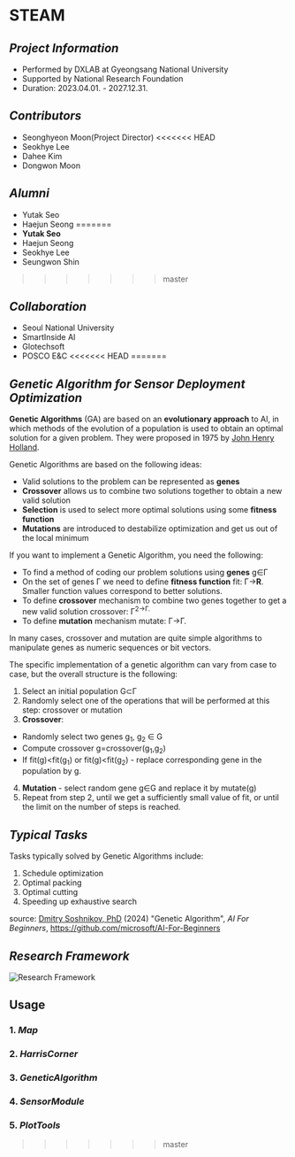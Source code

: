 # STEAM

## _Project Information_
- Performed by DXLAB at Gyeongsang National University
- Supported by National Research Foundation
- Duration: 2023.04.01. - 2027.12.31.

## _Contributors_
- Seonghyeon Moon(Project Director)
<<<<<<< HEAD
- Seokhye Lee
- Dahee Kim
- Dongwon Moon

## _Alumni_
- Yutak Seo
- Haejun Seong
=======
- <strong>Yutak Seo</strong>
- Haejun Seong
- Seokhye Lee
- Seungwon Shin
>>>>>>> master

## _Collaboration_
- Seoul National University
- SmartInside AI
- Glotechsoft
- POSCO E&C
<<<<<<< HEAD
=======

## _Genetic Algorithm for Sensor Deployment Optimization_
**Genetic Algorithms** (GA) are based on an **evolutionary approach** to AI, in which methods of the evolution of a population is used to obtain an optimal solution for a given problem. They were proposed in 1975 by [John Henry Holland](https://wikipedia.org/wiki/John_Henry_Holland).

Genetic Algorithms are based on the following ideas:

* Valid solutions to the problem can be represented as **genes**
* **Crossover** allows us to combine two solutions together to obtain a new valid solution
* **Selection** is used to select more optimal solutions using some **fitness function**
* **Mutations** are introduced to destabilize optimization and get us out of the local minimum

If you want to implement a Genetic Algorithm, you need the following:

 * To find a method of coding our problem solutions using **genes** g&in;&Gamma;
 * On the set of genes &Gamma; we need to define **fitness function** fit: &Gamma;&rightarrow;**R**. Smaller function values correspond to better solutions.
 * To define **crossover** mechanism to combine two genes together to get a new valid solution crossover: &Gamma;<sup>2</sub>&rightarrow;&Gamma;.
 * To define **mutation** mechanism mutate: &Gamma;&rightarrow;&Gamma;.

In many cases, crossover and mutation are quite simple algorithms to manipulate genes as numeric sequences or bit vectors.

The specific implementation of a genetic algorithm can vary from case to case, but the overall structure is the following:

1. Select an initial population G&subset;&Gamma;
2. Randomly select one of the operations that will be performed at this step: crossover or mutation
3. **Crossover**:
  * Randomly select two genes g<sub>1</sub>, g<sub>2</sub> &in; G
  * Compute crossover g=crossover(g<sub>1</sub>,g<sub>2</sub>)
  * If fit(g)<fit(g<sub>1</sub>) or fit(g)<fit(g<sub>2</sub>) - replace corresponding gene in the population by g.
4. **Mutation** - select random gene g&in;G and replace it by mutate(g)
5. Repeat from step 2, until we get a sufficiently small value of fit, or until the limit on the number of steps is reached.

## _Typical Tasks_

Tasks typically solved by Genetic Algorithms include:

1. Schedule optimization
2. Optimal packing
3. Optimal cutting
4. Speeding up exhaustive search


source: [Dmitry Soshnikov, PhD](https://soshnikov.com/) (2024) "Genetic Algorithm", _AI For Beginners_, https://github.com/microsoft/AI-For-Beginners

## _Research Framework_
![Research Framework](__framework_img.png)

## <strong>Usage</strong>
### 1. _Map_

### 2. _HarrisCorner_

### 3. _GeneticAlgorithm_

### 4. _SensorModule_

### 5. _PlotTools_
>>>>>>> master

